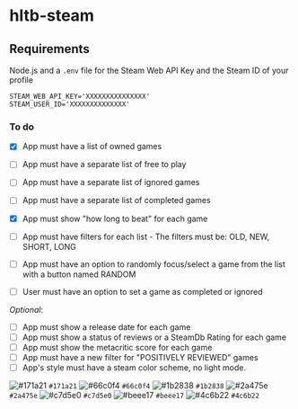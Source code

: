 # hltb-steam

## Requirements

Node.js and a `.env` file for the Steam Web API Key and the Steam ID of your profile

```env
STEAM_WEB_API_KEY='XXXXXXXXXXXXXXX'
STEAM_USER_ID='XXXXXXXXXXXXXX'
```

### To do

- [X] App must have a list of owned games
- [ ] App must have a separate list of free to play
- [ ] App must have a separate list of ignored games
- [ ] App must have a separate list of completed games
- [X] App must show "how long to beat" for each game
- [ ] App must have filters for each list - The filters must be: OLD, NEW, SHORT, LONG
- [ ] App must have an option to randomly focus/select a game from the list with a button named RANDOM

- [ ] User must have an option to set a game as completed or ignored

*Optional*:

- [ ] App must show a release date for each game
- [ ] App must show a status of reviews or a SteamDb Rating for each game
- [ ] App must show the metacritic score for each game
- [ ] App must have a new filter for "POSITIVELY REVIEWED" games
- [ ] App's style must have a steam color scheme, no light mode.

![#171a21](https://via.placeholder.com/15/171a21/000000?text=+) `#171a21`
![#66c0f4](https://via.placeholder.com/15/66c0f4/000000?text=+) `#66c0f4`
![#1b2838](https://via.placeholder.com/15/1b2838/000000?text=+) `#1b2838`
![#2a475e](https://via.placeholder.com/15/2a475e/000000?text=+) `#2a475e`
![#c7d5e0](https://via.placeholder.com/15/c7d5e0/000000?text=+) `#c7d5e0`
![#beee17](https://via.placeholder.com/15/beee17/000000?text=+) `#beee17`
![#4c6b22](https://via.placeholder.com/15/4c6b22/000000?text=+) `#4c6b22`
